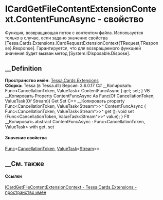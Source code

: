 # ICardGetFileContentExtensionContext.ContentFuncAsync - свойство
Функция, возвращающая поток с контентом файла. Используется только в случае,
если задано значение свойства
[Tessa.Cards.Extensions.ICardRequestExtensionContext{TRequest,TResponse}.Response].
Гарантируется, что для возвращаемого функцией значения будет вызван метод
[System.IDisposable.Dispose].
## __Definition
 **Пространство имён:** [Tessa.Cards.Extensions](N_Tessa_Cards_Extensions.htm)  
 **Сборка:** Tessa (в Tessa.dll) Версия: 3.6.0.17
C# __Копировать
    Func<CancellationToken, ValueTask<Stream>> ContentFuncAsync { get; set; }
VB __Копировать
     Property ContentFuncAsync As Func(Of CancellationToken, ValueTask(Of Stream))
    	Get
    	Set
C++ __Копировать
    property Func<CancellationToken, ValueTask<Stream^>>^ ContentFuncAsync {
    	Func<CancellationToken, ValueTask<Stream^>>^ get ();
    	void set (Func<CancellationToken, ValueTask<Stream^>>^ value);
    }
F# __Копировать
     abstract ContentFuncAsync : Func<CancellationToken, ValueTask<Stream>> with get, set
#### Значение свойства
[Func](https://learn.microsoft.com/dotnet/api/system.func-2)<[CancellationToken](https://learn.microsoft.com/dotnet/api/system.threading.cancellationtoken),
[ValueTask](https://learn.microsoft.com/dotnet/api/system.threading.tasks.valuetask-1)<[Stream](https://learn.microsoft.com/dotnet/api/system.io.stream)>>
##  __См. также
#### Ссылки
[ICardGetFileContentExtensionContext -
](T_Tessa_Cards_Extensions_ICardGetFileContentExtensionContext.htm)
[Tessa.Cards.Extensions - пространство имён](N_Tessa_Cards_Extensions.htm)
